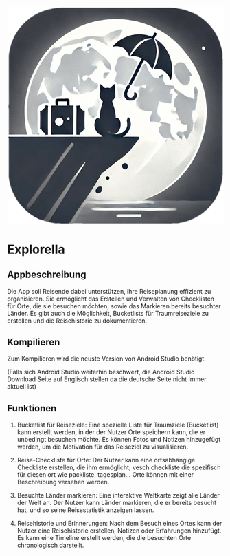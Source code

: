 <p align="center"> <img src="https://github.com/joewilliams007/Explorella/blob/main/composeApp/src/androidMain/res/drawable/icon.png?raw=true" /> </p>


# Explorella
## Appbeschreibung

Die App soll Reisende dabei unterstützen, ihre Reiseplanung effizient zu organisieren. Sie ermöglicht das Erstellen und Verwalten von Checklisten für Orte, die sie besuchen möchten, sowie das Markieren bereits besuchter Länder. Es gibt auch die Möglichkeit, Bucketlists für Traumreiseziele zu erstellen und die Reisehistorie zu dokumentieren. 

## Kompilieren

Zum Kompilieren wird die neuste Version von Android Studio benötigt.

(Falls sich Android Studio weiterhin beschwert, die Android Studio Download Seite auf Englisch stellen da die deutsche Seite nicht immer aktuell ist)

## Funktionen

1. Bucketlist für Reiseziele:
Eine spezielle Liste für Traumziele (Bucketlist) kann erstellt werden, in der der Nutzer Orte speichern kann, die er unbedingt besuchen möchte.
Es können Fotos und Notizen hinzugefügt werden, um die Motivation für das Reiseziel zu visualisieren.

2. Reise-Checkliste für Orte:
Der Nutzer kann eine ortsabhängige Checkliste erstellen, die ihm ermöglicht, vesch checkliste die spezifisch für diesen ort wie packliste, tagesplan...
Orte können mit einer Beschreibung versehen werden.

3. Besuchte Länder markieren:
Eine interaktive Weltkarte zeigt alle Länder der Welt an. Der Nutzer kann Länder markieren, die er bereits besucht hat, und so seine Reisestatistik anzeigen lassen.

4. Reisehistorie und Erinnerungen:
Nach dem Besuch eines Ortes kann der Nutzer eine Reisehistorie erstellen, Notizen oder Erfahrungen hinzufügt.
Es kann eine Timeline erstellt werden, die die besuchten Orte chronologisch darstellt.

